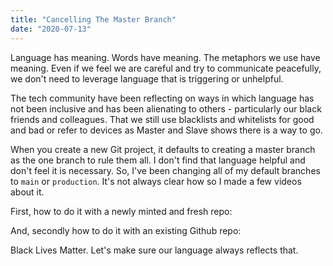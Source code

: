 ```yaml
---
title: "Cancelling The Master Branch"
date: "2020-07-13"
---
```


Language has meaning. Words have meaning. The metaphors we use have meaning. Even if we feel we are careful and try to communicate peacefully, we don't need to leverage language that is triggering or unhelpful.

The tech community have been reflecting on ways in which language has not been inclusive and has been alienating to others - particularly our black friends and colleagues. That we still use blacklists and whitelists for good and bad or refer to devices as Master and Slave shows there is a way to go.

When you create a new Git project, it defaults to creating a master branch as the one branch to rule them all. I don't find that language helpful and don't feel it is necessary. So, I've been changing all of my default branches to `main` or `production`. It's not always clear how so I made a few videos about it.

First, how to do it with a newly minted and fresh repo:

And, secondly how to do it with an existing Github repo:

Black Lives Matter. Let's make sure our language always reflects that.
